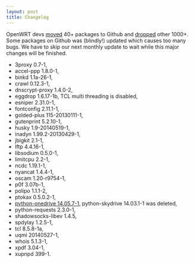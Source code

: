 ```yaml
---
layout: post
title: Changelog
---
```


OpenWRT devs [moved](https://github.com/openwrt/packages) 40+ packages to Github and [dropped](https://dev.openwrt.org/changeset/41063/) other 1000+. Some packages on Github was (blindly!) updated which causes too many bugs. We have to skip our next monthly update to wait while this major changes will be finished. 

* 3proxy 0.7-1,
* accel-ppp 1.8.0-1,
* binkd 1.1a-26-1,
* crawl 0.12.3-1,
* dnscrypt-proxy 1.4.0-2,
* eggdrop 1.6.17-1b, TCL multi threading is disabled,
* esniper 2.31.0-1,
* fontconfig 2.11.1-1,
* golded-plus 115-20130111-1,
* gutenprint 5.2.10-1,
* husky 1.9-20140519-1,
* inadyn 1.99.2-20130429-1,
* jbigkit 2.1-1,
* lftp 4.4.16-1,
* libsodium 0.5.0-1,
* limitcpu 2.2-1,
* ncdc 1.19.1-1,
* nyancat 1.4.4-1,
* oscam 1.20-r9754-1,
* p0f 3.07b-1,
* polipo 1.1.1-2,
* ptokax 0.5.0.2-1,
* [python-onedrive 14.05.7-1](https://github.com/mk-fg/python-onedrive/), python-skydrive 14.03.1-1 was deleted,
* python-requests 2.3.0-1,
* shadowsocks-libev 1.4.5,
* spdylay 1.2.5-1,
* tcl 8.5.8-1a,
* uqmi 20140527-1,
* whois 5.1.3-1,
* xpdf 3.04-1,
* xupnpd 399-1.

